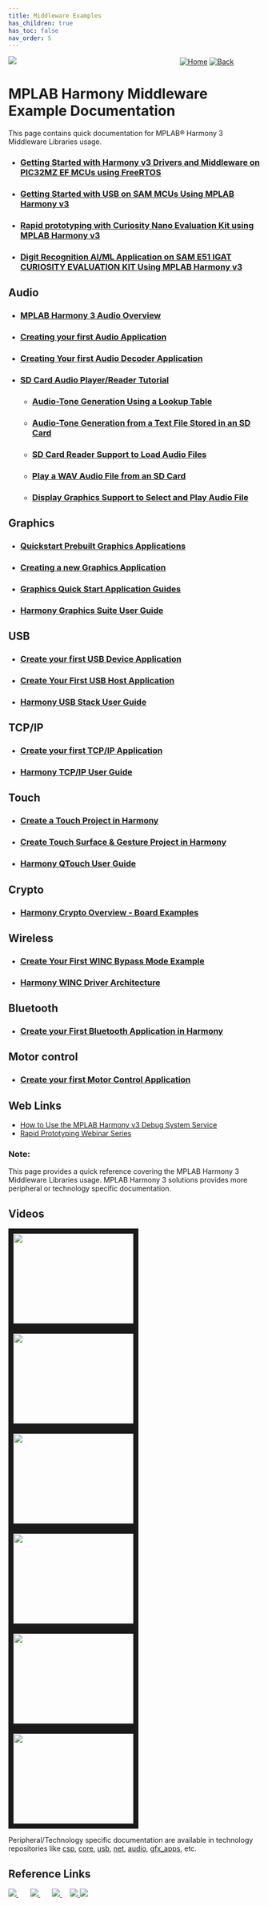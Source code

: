 ```yaml
---
title: Middleware Examples
has_children: true
has_toc: false
nav_order: 5
---
```


![](middleware.png) &nbsp;&nbsp;&nbsp;&nbsp;&nbsp;&nbsp;&nbsp;&nbsp;&nbsp; &nbsp;&nbsp;&nbsp;&nbsp;&nbsp;&nbsp;&nbsp;&nbsp;&nbsp;&nbsp;&nbsp;&nbsp;&nbsp;&nbsp;&nbsp;&nbsp;&nbsp;&nbsp;&nbsp;&nbsp;&nbsp;&nbsp;&nbsp;&nbsp;&nbsp;&nbsp;&nbsp;&nbsp;&nbsp;&nbsp;&nbsp;&nbsp;&nbsp;&nbsp;&nbsp;&nbsp;&nbsp;&nbsp;&nbsp;&nbsp;&nbsp;&nbsp;&nbsp;&nbsp;&nbsp;&nbsp;&nbsp;&nbsp;&nbsp;&nbsp;&nbsp;&nbsp;&nbsp;&nbsp;&nbsp;&nbsp;&nbsp;&nbsp;&nbsp;&nbsp;&nbsp;&nbsp;&nbsp;&nbsp;&nbsp;&nbsp;&nbsp;&nbsp;&nbsp;&nbsp;&nbsp;&nbsp;[<img src="../r_images/quick_home.png" title="Home">](../../readme.md) [<img src="../r_images/quick_back.png"  title="Back">](../../readme.md)  

# MPLAB Harmony Middleware Example Documentation


This page contains quick documentation for MPLAB® Harmony 3 Middleware Libraries usage.  


- ### [Getting Started with Harmony v3 Drivers and Middleware on PIC32MZ EF MCUs using FreeRTOS](./pic32mz_getting_started_middleware/readme.md)
- ### [Getting Started with USB on SAM MCUs Using MPLAB Harmony v3](./same70_getting_started_middleware/readme.md)
- ### [Rapid prototyping with Curiosity Nano Evaluation Kit using MPLAB Harmony v3](./rapid_prototyping/readme.md)
- ### [Digit Recognition AI/ML Application on SAM E51 IGAT CURIOSITY EVALUATION KIT Using MPLAB Harmony v3](./digit_recognition_ai_ml/readme.md)

## Audio
- ### [MPLAB Harmony 3 Audio Overview](./harmony_3_audio_overview/readme.md)
- ### [Creating your first Audio Application](./create_first_audio_application/readme.md)
- ### [Creating Your first Audio Decoder Application](./create_first_audio_decoder_application/readme.md)
- ### [SD Card Audio Player/Reader Tutorial](./sdcard_audio_player_reader_tutorial/readme.md)
    - ### [Audio-Tone Generation Using a Lookup Table](./sdcard_audio_player_reader_tutorial/audio_tone_using_a_lookup_table/readme.md)
    - ### [Audio-Tone Generation from a Text File Stored in an SD Card](./sdcard_audio_player_reader_tutorial/audio_tone_using_text_file_in_sd_card/readme.md)
    - ### [SD Card Reader Support to Load Audio Files](./sdcard_audio_player_reader_tutorial/sd_card_reader_to_load_audio_files/readme.md)
    - ### [Play a WAV Audio File from an SD Card](./sdcard_audio_player_reader_tutorial/play_wav_audio_file_from_sd_card/readme.md)
    - ### [Display Graphics Support to Select and Play Audio File](./sdcard_audio_player_reader_tutorial/display_graphics_to_select_and_play_audio_file/readme.md)

## Graphics
- ### [Quickstart Prebuilt Graphics Applications](./quickstart_prebuilt_graphics_applications/readme.md)
- ### [Creating a new Graphics Application](./creating_a_new_graphics_application/readme.md)
- ### [Graphics Quick Start Application Guides](./graphics_quick_start_application_guides/readme.md)
- ### [Harmony Graphics Suite User Guide](./harmony_graphics_suite_user_guide/readme.md)

## USB
- ### [Create your first USB Device Application](./create_first_usb_device_application/readme.md)
- ### [Create Your First USB Host Application](./create_first_usb_host_application/readme.md)
- ### [Harmony USB Stack User Guide](./harmony_usb_stack_user_guide/readme.md)

## TCP/IP
- ### [Create your first TCP/IP Application](./create_first_tcpip_application/readme.md)
- ### [Harmony TCP/IP User Guide](./harmony_tcpip_user_guide/readme.md)

## Touch
- ### [Create a Touch Project in Harmony](./create_a_touch_project/readme.md)
- ### [Create Touch Surface & Gesture Project in Harmony](./create_touch_surface_gesture_project/readme.md)
- ### [Harmony QTouch User Guide](./harmony_qtouch_user_guide/readme.md)

## Crypto
- ### [Harmony Crypto Overview - Board Examples](./harmony_crypto_overview/readme.md)

## Wireless
- ### [Create Your First WINC Bypass Mode Example](./create_first_winc_bypass_mode_example/readme.md)
- ### [Harmony WINC Driver Architecture](./harmony_winc_driver_architecture/readme.md)


## Bluetooth
- ### [Create your First Bluetooth Application in Harmony](./create_first_bluetooth_application/readme.md)

## Motor control
- ### [Create your first Motor Control Application](./create_first_motor_control_application/readme.md)

## Web Links
- <a href="http://ww1.microchip.com/downloads/en/DeviceDoc/How_to_Use_Harmony_v3_Debug_System_Service_DS90003246A.pdf" target="_blank">How to Use the MPLAB Harmony v3 Debug System Service</a>
- <a href="https://www.microchip.com/en-us/education/technical-learning-center/webinars/rapid-prototyping-webinar-series" target="_blank">Rapid Prototyping Webinar Series</a>





### **Note:**  
This page provides a quick reference covering the MPLAB Harmony 3 Middleware Libraries usage. MPLAB Harmony 3 solutions provides more peripheral or technology specific documentation.  

## Videos
<a href="https://www.youtube.com/watch?v=bpSrgNdpUPE
" target="_blank"><img src="http://img.youtube.com/vi/bpSrgNdpUPE/0.jpg"
alt="" width="240" height="180" border="10" title="How to Create an IoT Based Heart Rate Monitoring Application on the SAM IoT WG Development Board" /> </a>
<a href="https://www.youtube.com/watch?v=VsROaf16IvA
" target="_blank"><img src="http://img.youtube.com/vi/VsROaf16IvA/0.jpg"
alt="" width="240" height="180" border="10" title="How to Create a BLE Fitness Tracker Application on SAM E51 Curiosity Nano" /> </a>
<a href="https://event.on24.com/wcc/r/3352656/58281A3AA1611A85620910B5FF080F9D
" target="_blank"><img src="../r_images/ra_one.png"
alt="" width="240" height="180" border="10" title="Rapid Prototyping With Curiosity Nano: Part I" /> </a>
<a href="https://event.on24.com/wcc/r/3352665/6A85514E49592C901DDF6146A3245022
" target="_blank"><img src="../r_images/ra_two.png"
alt="" width="240" height="180" border="10" title="Rapid Prototyping With Curiosity Nano: Part II" /> </a>
<a href="https://event.on24.com/wcc/r/3352692/564B0A516CDFA0AD3CF28C13295B0870
" target="_blank"><img src="../r_images/ra_three.png"
alt="" width="240" height="180" border="10" title="Rapid Prototyping With Curiosity Nano: Part III" /> </a>
<a href="https://gateway.on24.com/wcc/eh/3685667/lp/3726515/rapid-prototyping-connected-applications-with-32-bit-microcontrollers" target="_blank"><img src="../r_images/ra_four.png"
alt="" width="240" height="180" border="10" title="Rapid Prototyping Connected Applications With 32-bit Microcontrollers
" /> </a>


Peripheral/Technology specific documentation are available in technology repositories like <a href="https://github.com/Microchip-MPLAB-Harmony/csp" target="_blank">csp</a>, <a href="https://github.com/Microchip-MPLAB-Harmony/core" target="_blank">core</a>, <a href="https://github.com/Microchip-MPLAB-Harmony/usb" target="_blank">usb</a>, <a href="https://github.com/Microchip-MPLAB-Harmony/net" target="_blank">net</a>, <a href="https://github.com/Microchip-MPLAB-Harmony/audio" target="_blank">audio</a>, <a href="https://github.com/Microchip-MPLAB-Harmony/gfx_apps" target="_blank">gfx_apps</a>, etc.

## Reference Links  
[<a href="https://www.microchip.com/design-centers/32-bit" target="_blank"> <img src="../r_images/32_bit_mcus.png"> </a>]()  &nbsp; &nbsp; &nbsp; [<a href="https://www.microchip.com/design-centers/32-bit-mpus" target="_blank"> <img src="../r_images/32_bit_mpus.png"> </a>]()  &nbsp; &nbsp; &nbsp; [<a href="https://www.microchip.com/mplab/mplab-x-ide" target="_blank"> <img src="../r_images/mplab_x_ide.png"> </a>]()  &nbsp; &nbsp; [<a href="https://www.microchip.com/mplab/mplab-harmony" target="_blank"> <img src="../r_images/mplab_harmony.png"> </a>]() [<a href="https://www.microchip.com/mplab/compilers" target="_blank"> <img src="../r_images/mplab_compiler.png"> </a>]()
